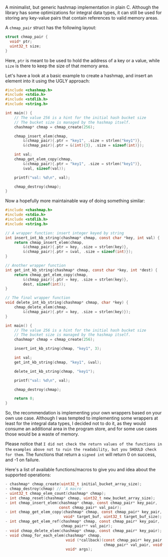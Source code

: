 A minimalist, but generic hashmap implementation in plain C. Although the
library has some optimizations for integral data types, it can still be used
for storing any key-value pairs that contain references to valid memory areas.

A `chmap_pair` struct has the following layout:
```c
struct chmap_pair {
  void* ptr;
  uint32_t size;
}
```

Here, `ptr` is meant to be used to hold the address of a key or a value, while
`size` is there to keep the size of that memory area.

Let's have a look at a basic example to create a hashmap, and insert an element
into it using the UGLY approach:

```c
#include <chashmap.h>
#include <stdio.h>
#include <stdlib.h>
#include <string.h>

int main() {
    // The value 256 is a hint for the initial hash bucket size
    // The bucket size is managed by the hashmap itself.
    chashmap* chmap = chmap_create(256);

    chmap_insert_elem(chmap,
        &(chmap_pair){.ptr = "key1", .size = strlen("key1")},
        &(chmap_pair){.ptr = &(int){3}, .size = sizeof(int)});

    int val;
    chmap_get_elem_copy(chmap,
        &(chmap_pair){.ptr = "key1", .size = strlen("key1")},
        &val, sizeof(val));

    printf("val: %d\n", val);

    chmap_destroy(chmap);
}
```

Now a hopefully more maintainable way of doing something similar:

```c
#include <chashmap.h>
#include <stdio.h>
#include <stdlib.h>
#include <string.h>

// A wrapper function: insert integer keyed by string
int insert_int_kb_string(chashmap* chmap, const char *key, int val) {
    return chmap_insert_elem(chmap,
        &(chmap_pair){.ptr = key, .size = strlen(key)},
        &(chmap_pair){.ptr = &val, .size = sizeof(int)});
}

// Another wrapper function
int get_int_kb_string(chashmap* chmap, const char *key, int *dest) {
    return chmap_get_elem_copy(chmap,
        &(chmap_pair){.ptr = key, .size = strlen(key)},
        dest, sizeof(int));
}

// The final wrapper function
void delete_int_kb_string(chashmap* chmap, char *key) {
    chmap_delete_elem(chmap,
        &(chmap_pair){.ptr = key, .size = strlen(key)});
}

int main() {
    // The value 256 is a hint for the initial hash bucket size
    // The bucket size is managed by the hashmap itself.
    chashmap* chmap = chmap_create(256);

    insert_int_kb_string(chmap, "key1", 3);

    int val;
    get_int_kb_string(chmap, "key1", &val);

    delete_int_kb_string(chmap, "key1");

    printf("val: %d\n", val);

    chmap_destroy(chmap);

    return 0;
}
```

So, the recommendation is implementing your own wrappers based on your own use
case. Although I was tempted to implementing some wrappers at least for the
integral data types, I decided not to do it, as they would consume an additional
area in the program store, and for some use cases those would be a waste of
memory.

Please notice that `I did not check the return values of the functions in the`
`examples above not to ruin the readability, but you SHOULD check for them`. The
functions that return a `signed int` will return 0 on success, and -1 on
failure.

Here's a list of available functions/macros to give you and idea about the
supported operations:

```c
- chashmap* chmap_create(uint32_t initial_bucket_array_size);
- chmap_destroy(chmap) // `A macro`
- uint32_t chmap_elem_count(chashmap* chmap);
- int chmap_reset(chashmap* chmap, uint32_t new_bucket_array_size);
- int chmap_insert_elem(chashmap* chmap, const chmap_pair* key_pair,
                        const chmap_pair* val_pair);
- int chmap_get_elem_copy(chashmap* chmap, const chmap_pair* key_pair,
                          void* target_buf, uint32_t target_buf_size);
- int chmap_get_elem_ref(chashmap* chmap, const chmap_pair* key_pair,
                         chmap_pair** val_pair);
- void chmap_delete_elem(chashmap* chmap, const chmap_pair* key_pair);
- void chmap_for_each_elem(chashmap* chmap,
                           void (*callback)(const chmap_pair* key_pair,
                                            chmap_pair* val_pair, void* args),
                           void* args);
```
